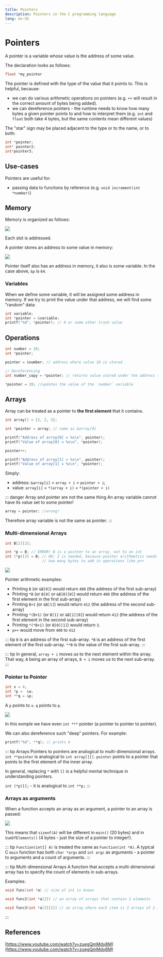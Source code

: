 ```yaml
---
title: Pointers
description: Pointers in the C programming language
lang: en-US
---
```


# Pointers

A pointer is a variable whose value is the address of some value.

The declaration looks as follows:

```c
float *my_pointer
```

The pointer is defined with the type of the value that it points to. This is
helpful, because:

- we can do various arithmetic operations on pointers (e.g. `++` will result in
  the correct amount of bytes being added).
- we can dereference pointers - the runtime needs to know how many bytes a given
  pointer points to and how to interpret them (e.g. `int` and `float` both take
  4 bytes, but the same contents mean different values)

The "star" sign may be placed adjacent to the type or to the name, or to both:

```c
int *pointer;
int* pointer2;
int*pointer3;
```

## Use-cases

Pointers are useful for:

- passing data to functions by reference (e.g. `void increment(int *number)`)

## Memory

Memory is organized as follows:

![](./assets/memory.png)

Each slot is addressed.

A pointer stores an address to some value in memory:

![](./assets/pointer-in-memory.png)

Pointer itself also has an address in memory, it also is some variable.
In the case above, `&p` is `64`.

### Variables

When we define some variable, it will be assigned some address in memory. If we
try to print the value under that address, we will find some "random" data:

```c
int variable;
int *pointer = &variable;
printf("%d", *pointer); // 0 or some other trash value

```

## Operations

```c
int number = 10;
int *pointer;

pointer = &number; // address where value 10 is stored

// Dereferencing
int number_copy = *pointer; // returns value stored under the address that the pointer contains

*pointer = 20; //updates the value of the `number` variable
```

## Arrays

Array can be treated as a pointer to **the first element** that it contains.

```c
int array[] = {1, 2, 3};

int *pointer = array; // same as &array[0]

printf("Address of array[0] = %x\n", pointer);
printf("Value of array[0] = %x\n", *pointer);

pointer++;

printf("Address of array[1] = %x\n", pointer);
printf("Value of array[1] = %x\n", *pointer);
```

Simply:

- address: `&array[i]` = `array + i` = `pointer + i`;
- value: `array[i]` = `*(array + i)` = `*(pointer + i)`

::: danger Array and pointer are not the same thing
An array variable cannot have its value set to some pointer!

```c
array = pointer; //wrong!
```

Therefore array variable is not the same as pointer.
:::

### Multi-dimensional Arrays

```c
int B[2][3];

int *p = B; // ERROR! B is a pointer to an array, not to an int
int (*p)[3] = B; // OK; 3 is needed, because pointer arithmetics needs to "know"
                 // how many bytes to add in operations like p++
```

![](./assets/multi-dimensional-arrays.png)

Pointer arithmetic examples:

- Printing `B` (or `&B[0]`) would return `400` (the address of the first
  sub-array)
- Printing `*B` (or `B[0]` or `&B[0][0]`) would return `400` (the address of the
  first element in the first sub-array)
- Printing `B+1` (or `&B[1]`) would return `412` (the address of the second
  sub-array)
- Printing `*(B+1)` (or `B[1]` or `&B[1][0]`) would return `412` (the address of
  the first element in the second sub-array)
- Printing `*(*B+1)` (or `B[0][1]`) would return `3`.
- `p++` would move from `400` to `412`

::: tip
`B` is an address of the first sub-array.
`*B` is an address of the first element of the first sub-array.
`**B` is the value of the first sub-array.
:::

::: tip 
In general, `array + i` moves us to the next element within the array. That way,
`B` being an array of arrays, `B + i` moves us to the next sub-array.
:::

### Pointer to Pointer

```c
int x = 4;
int *p =  &a;
int **q = &p;
```

A `p` points to `x`. `q` points to `p`.

![](./assets/pointer-to-pointer.png)

In this exmple we have even `int ***` pointer (a pointer to pointer to pointer).

We can also dereference such "deep" pointers. For example:

```c
printf("%d", **q); // prints 6
```

::: tip Arrays
Pointers to pointers are analogical to multi-dimensional arrays. `int **pointer`
is analogical to `int array[][]`. `pointer` points to a pointer that points to
the first element of the inner array.

In general, replacing `*` with `[]` is a helpful mental technique in
understanding pointers.

`int (*p)[];` - it is analogical to `int **p;`
:::

### Arrays as arguments

When a function accepts an array as an argument, a pointer to an array is
passed:

![](./assets/array-in-argument.png)

This means that `sizeof(A)` will be different in `main()` (20 bytes) and in
`SumOfElements()` (4 bytes - just the size of a pointer to integer!).

::: tip 
`Function(int[] A)` is treated the same as `Function(int *A)`. A typical C
`main` function has both `char *argv` and `int argc` as arguments - a pointer to
arguments and a count of arguments.
:::

::: tip Multi-dimensional Arrays
A function that accepts a multi-dimensional array has to specify the count of
elements in sub-arrays.

Examples:

```c
void func(int *a) // size of int is known

void func2(int *a[2]) // an array of arrays that contain 2 elements

void func3(int *a[3][2]) // an array where each item is 3 arrays of 2 items each
```
:::

## References

[https://www.youtube.com/watch?v=zuegQmMdy8M](https://www.youtube.com/watch?v=zuegQmMdy8M)
